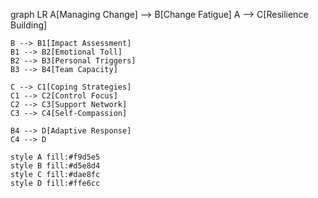 graph LR
    A[Managing Change] --> B[Change Fatigue]
    A --> C[Resilience Building]
    
    B --> B1[Impact Assessment]
    B1 --> B2[Emotional Toll]
    B2 --> B3[Personal Triggers]
    B3 --> B4[Team Capacity]
    
    C --> C1[Coping Strategies]
    C1 --> C2[Control Focus]
    C2 --> C3[Support Network]
    C3 --> C4[Self-Compassion]
    
    B4 --> D[Adaptive Response]
    C4 --> D
    
    style A fill:#f9d5e5
    style B fill:#d5e8d4
    style C fill:#dae8fc
    style D fill:#ffe6cc
